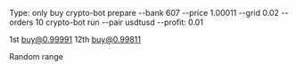 Type: only buy
crypto-bot prepare --bank 607 --price 1.00011 --grid 0.02 --orders 10
crypto-bot run --pair usdtusd --profit: 0.01

1st  buy@0.99991
12th buy@0.99811

Random range